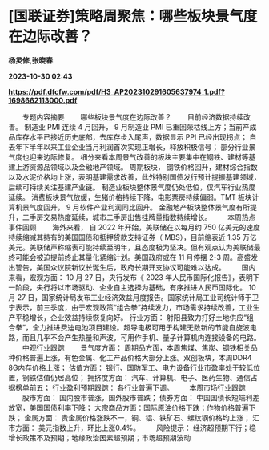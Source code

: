 # [国联证券]策略周聚焦：哪些板块景气度在边际改善？
**杨灵修,张晓春**

**2023-10-30 02:43**

**https://pdf.dfcfw.com/pdf/H3_AP202310291605637974_1.pdf?1698662113000.pdf**

　　专题内容摘要 　　哪些板块景气度在边际改善？ 　　目前经济数据持续改善。 制造业 PMI 连续 4 月回升， 9 月制造业 PMI 已重回荣枯线上方；当前产成品库存水平已接近历史底部，去库存步入尾声，数据显示 PPI 已经出现拐点； 自去年下半年以来工业企业当月利润首次实现正增长，释放积极信号； 部分行业景气度也迎来边际修复。 细分来看本周景气改善的板块主要集中在钢铁、建材等基建上游资源品领域以及金融地产领域。 周期板块， 钢铁价格回升，建材综合指数以及水泥价格均上涨，表明基建需求改善，此外特别国债发行预计提振基建领域，后续可持续关注基建产业链。 制造业板块整体景气度仍处低位，仅汽车行业热度延续。 消费板块景气放缓，生猪价格持续下降，电影票房持续偏弱。TMT 板块计算机景气度回升， 9 月软件产业利润同比回升。 金融地产板块整体景气度有所提升，二手房交易热度延续，城市二手房出售挂牌量指数持续增长。 　　本周热点事件回顾 　　海外来看， 自 2022 年开始，美联储在以每月约 750 亿美元的速度持续缩减其持有的美国国债和抵押贷款支持证券（ MBS），目前缩表近 1.35 万亿美元。美联储声称缩表可能持续至明年，且态度极为坚决。但有观点认为美联储最终可能会被迫提前终止其量化紧缩计划。美国政府或在 11 月停摆 2-3 周。高盛发出警告，美国众议院新议长诞生后，政府长期开支协议可能难以达成。 　　国内来看，宏观方面： 10 月 27 日，央行发布《 2023 年人民币国际化报告》，表明下一阶段，央行将以市场驱动、企业自主选择为基础，有序推进人民币国际化。 10 月 27 日，国家统计局发布工业经济效益月度报告。国家统计局工业司统计师于卫宁表示，前三季度，由于宏观政策“组合拳”持续发力，市场需求持续改善，工业生产平稳增长，企业效益持续恢复向好。 行业方面： 射阳县致力打好土地供应“组合拳”，全力推进费迪电池项目建设。超导电极可用于构建无数新的节能自旋波电路，而且几乎不会产生热量和声波，可用作手机、量子计算机内连接设备的电路。 　　中观行业跟踪 　　景气度方面： 周期品方面，本周焦煤、焦炭、钢铁相关品种价格普遍上涨，有色金属、化工产品价格大部分上涨。双创板块，本周DDR4 8G内存价格上涨； 估值方面： 银行、国防军工、电力设备行业市盈率处于较低位置，钢铁估值仍居高位； 拥挤度方面： 汽车、计算机、电子、医药生物、通信占据榜单前五； 行业盈利预期跟踪： 各行业普遍下调。 　　本周市场行业跟踪 　　股市方面： 国内股市普涨，国外股市普跌； 债券方面： 中国国债长短端利差放宽，美国国债利率下降； 大宗商品方面：国际原油价格下跌；作物价格普遍下跌； 金属方面： 贵金属价格涨跌不一，铜、铝、铁矿石、螺纹钢价格均上涨； 汇市方面： 美元指数上升，环比上涨0.4%。 　　风险提示： 经济超预期下行；稳增长政策不及预期；地缘政治因素超预期；市场超预期波动